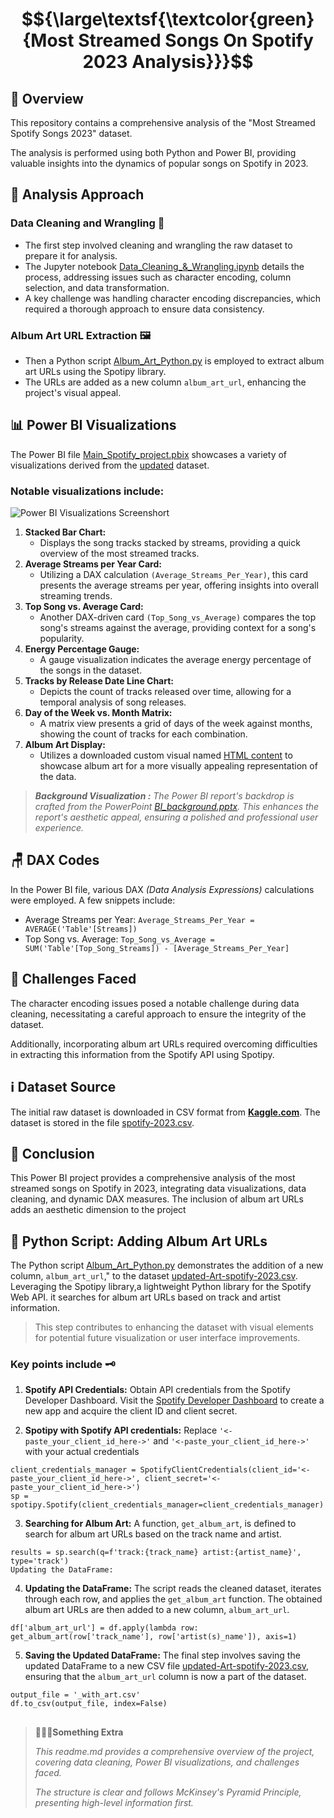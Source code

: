 # $${\large\textsf{\textcolor{green}{Most Streamed Songs On Spotify 2023 Analysis}}}$$

## 📝 **Overview**
This repository contains a comprehensive analysis of the "Most Streamed Spotify Songs 2023" dataset.

The analysis is performed using both Python and Power BI, providing valuable insights into the dynamics of popular songs on Spotify in 2023.

## 🧠 **Analysis Approach**

### Data Cleaning and Wrangling 🧹
- The first step involved cleaning and wrangling the raw dataset to prepare it for analysis. 
- The Jupyter notebook [Data_Cleaning_&_Wrangling.ipynb](Data_Cleaning_&_Wrangling.ipynb) details the process, addressing issues such as character encoding, column selection, and data transformation.
- A key challenge was handling character encoding discrepancies, which required a thorough approach to ensure data consistency.

### **Album Art URL Extraction** 🖼️
- Then a Python script [Album_Art_Python.py](Album_Art_Python.py) is employed to extract album art URLs using the Spotipy library. 
- The URLs are added as a new column `album_art_url`, enhancing the project's visual appeal.

## 📊 **Power BI Visualizations**

The Power BI file [Main_Spotify_project.pbix](Main_Spotify_project.pbix) showcases a variety of visualizations derived from the [updated](updated-Art-spotify-2023.csv) dataset. 

### Notable visualizations include: 

![Power BI Visualizations Screenshort](https://github.com/5umit-chandra/Spotify_most.streamed.songs-2023_EDA/assets/154830809/973cb072-df36-4a9f-b66c-091e17a975ba)

1. **Stacked Bar Chart:**
   - Displays the song tracks stacked by streams, providing a quick overview of the most streamed tracks.
2. **Average Streams per Year Card:**
   - Utilizing a DAX calculation `(Average_Streams_Per_Year)`, this card presents the average streams per year, offering insights into overall streaming trends.
3. **Top Song vs. Average Card:**
   - Another DAX-driven card `(Top_Song_vs_Average)` compares the top song's streams against the average, providing context for a song's popularity.
4. **Energy Percentage Gauge:**
   - A gauge visualization indicates the average energy percentage of the songs in the dataset.
5. **Tracks by Release Date Line Chart:**
   - Depicts the count of tracks released over time, allowing for a temporal analysis of song releases.
6. **Day of the Week vs. Month Matrix:**
   - A matrix view presents a grid of days of the week against months, showing the count of tracks for each combination.
7. **Album Art Display:**
   - Utilizes a downloaded custom visual named [HTML content](https://appsource.microsoft.com/en-us/product/power-bi-visuals/wa200001930?tab=overview) to showcase album art for a more visually appealing representation of the data.

> **_Background Visualization :_**
>*The Power BI report's backdrop is crafted from the PowerPoint [BI_background.pptx](background/BI_background.pptx). This enhances the report's aesthetic appeal, ensuring a polished and professional user experience.*

## 🪑 **DAX Codes**
In the Power BI file, various DAX _(Data Analysis Expressions)_ calculations were employed. A few snippets include:

- Average Streams per Year:
`Average_Streams_Per_Year = AVERAGE('Table'[Streams])`
- Top Song vs. Average:
`Top_Song_vs_Average = SUM('Table'[Top_Song_Streams]) - [Average_Streams_Per_Year]`

## 🎯 **Challenges Faced**
The character encoding issues posed a notable challenge during data cleaning, necessitating a careful approach to ensure the integrity of the dataset.

Additionally, incorporating album art URLs required overcoming difficulties in extracting this information from the Spotify API using Spotipy.

## ℹ️ **Dataset Source**
The initial raw dataset is downloaded in CSV format from **[Kaggle.com](https://www.kaggle.com/)**. The dataset is stored in the file [spotify-2023.csv](spotify-2023.csv).

## 🤔 **Conclusion**
This Power BI project provides a comprehensive analysis of the most streamed songs on Spotify in 2023, integrating data visualizations, data cleaning, and dynamic DAX measures. The inclusion of album art URLs adds an aesthetic dimension to the project

## 🐍 **Python Script: Adding Album Art URLs**
The Python script [Album_Art_Python.py](Album_Art_Python.py) demonstrates the addition of a new column, `album_art_url`," to the dataset [updated-Art-spotify-2023.csv](updated-Art-spotify-2023.csv). Leveraging the Spotipy library,a lightweight Python library for the Spotify Web API. it searches for album art URLs based on track and artist information. 
> This step contributes to enhancing the dataset with visual elements for potential future visualization or user interface improvements.

### Key points include 🗝️

1. **Spotify API Credentials:**
Obtain API credentials from the Spotify Developer Dashboard.
Visit the [Spotify Developer Dashboard](https://developer.spotify.com/) to create a new app and acquire the client ID and client secret.

2. **Spotipy with Spotify API credentials:** Replace `'<-paste_your_client_id_here->'` and `'<-paste_your_client_id_here->'` with your actual credentials

```
client_credentials_manager = SpotifyClientCredentials(client_id='<-paste_your_client_id_here->', client_secret='<-paste_your_client_id_here->')
sp = spotipy.Spotify(client_credentials_manager=client_credentials_manager)
```
3. **Searching for Album Art:**
A function, `get_album_art`, is defined to search for album art URLs based on the track name and artist.
```
results = sp.search(q=f'track:{track_name} artist:{artist_name}', type='track')
Updating the DataFrame:
```
4. **Updating the DataFrame:** 
The script reads the cleaned dataset, iterates through each row, and applies the `get_album_art` function. The obtained album art URLs are then added to a new column, `album_art_url`.
```
df['album_art_url'] = df.apply(lambda row: get_album_art(row['track_name'], row['artist(s)_name']), axis=1)
```
5. **Saving the Updated DataFrame:** 
The final step involves saving the updated DataFrame to a new CSV file [updated-Art-spotify-2023.csv](updated-Art-spotify-2023.csv), ensuring that the `album_art_url` column is now a part of the dataset.
```
output_file = '_with_art.csv'
df.to_csv(output_file, index=False)
```

##   
> 💁🏻‍♂️**Something Extra**
> 
>*This readme.md provides a comprehensive overview of the project, covering data cleaning, Power BI visualizations, and challenges faced.*
>
>*The structure is clear and follows McKinsey's Pyramid Principle, presenting high-level information first.*
